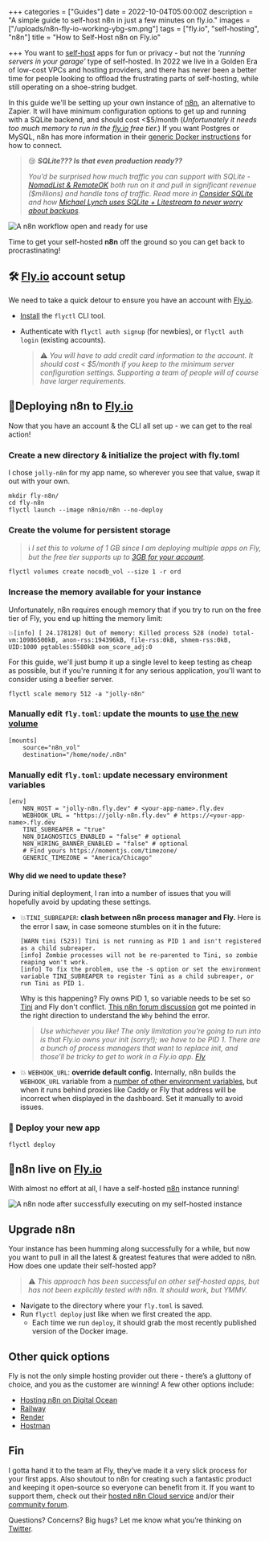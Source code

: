 +++
categories = ["Guides"]
date = 2022-10-04T05:00:00Z
description = "A simple guide to self-host n8n in just a few minutes on fly.io."
images = ["/uploads/n8n-fly-io-working-ybg-sm.png"]
tags = ["fly.io", "self-hosting", "n8n"]
title = "How to Self-Host n8n on Fly.io"

+++
You want to [self-host](https://www.reddit.com/r/selfhosted/) apps for fun or privacy - but not the _‘running servers in your garage’_ type of self-hosted. In 2022 we live in a Golden Era of low-cost VPCs and hosting providers, and there has never been a better time for people looking to offload the frustrating parts of self-hosting, while still operating on a shoe-string budget.

In this guide we'll be setting up your own instance of [n8n](https://n8n.io/), an alternative to Zapier. It will have minimum configuration options to get up and running with a SQLite backend, and should cost <$5/month (_Unfortunately it needs too much memory to run in the_ [_fly.io_](https://fly.io/pricing/) _free tier._) If you want Postgres or MySQL, n8n has more information in their [generic Docker instructions](https://docs.n8n.io/hosting/installation/docker/) for how to connect.

> 😢  **_SQLite??? Is that even production ready??_**
>
> _You’d be surprised how much traffic you can support with SQLite -_ [_NomadList & RemoteOK_](https://www.nocsdegree.com/pieter-levels-learn-coding/#what-technologies-does-pieter-levels-use) _both run on it and pull in significant revenue ($millions) and handle tons of traffic.  Read more in_ [_Consider SQLite_](https://blog.wesleyac.com/posts/consider-sqlite) _and how_ [_Michael Lynch uses SQLite + Litestream to never worry about backups_](https://mtlynch.io/litestream/)_._

![A n8n workflow open and ready for use](/uploads/n8n-fly-io-working-ybg-sm.png)

Time to get your self-hosted **n8n** off the ground so you can get back to procrastinating!

## 🛠️ [Fly.io](http://Fly.io) account setup

We need to take a quick detour to ensure you have an account with [Fly.io](http://Fly.io).

* [Install](https://fly.io/docs/getting-started/installing-flyctl/) the `flyctl` CLI tool.
* Authenticate with `flyctl auth signup` (for newbies), or `flyctl auth login` (existing accounts).

  > ⚠️ _You will have to add credit card information to the account. It should cost < $5/month if you keep to the minimum server configuration settings. Supporting a team of people will of course have larger requirements._

## 🤸Deploying n8n to [Fly.io](http://Fly.io)

Now that you have an account & the CLI all set up - we can get to the real action!

### Create a new directory & initialize the project with fly.toml

I chose `jolly-n8n` for my app name, so wherever you see that value, swap it out with your own.

    mkdir fly-n8n/
    cd fly-n8n
    flyctl launch --image n8nio/n8n --no-deploy

### Create the volume for persistent storage

> ℹ️ _I set this to volume of 1 GB since I am deploying multiple apps on Fly, but the free tier supports up to_ [_3GB for your account_](https://fly.io/docs/about/pricing/#free-allowances)_._

    flyctl volumes create nocodb_vol --size 1 -r ord

### Increase the memory available for your instance

Unfortunately, n8n requires enough memory that if you try to run on the free tier of Fly, you end up hitting the memory limit:

    💥[info] [ 24.178128] Out of memory: Killed process 528 (node) total-vm:10986500kB, anon-rss:194396kB, file-rss:0kB, shmem-rss:0kB, UID:1000 pgtables:5580kB oom_score_adj:0

For this guide, we'll just bump it up a single level to keep testing as cheap as possible, but if you're running it for any serious application, you'll want to consider using a beefier server.

    flyctl scale memory 512 -a "jolly-n8n"

### Manually edit `fly.toml`: update the mounts to [use the new volume](https://fly.io/docs/reference/configuration/#the-mounts-section)

    [mounts]
        source="n8n_vol"
        destination="/home/node/.n8n"

### Manually edit `fly.toml`: update necessary environment variables

    [env]
        N8N_HOST = "jolly-n8n.fly.dev" # <your-app-name>.fly.dev
        WEBHOOK_URL = "https://jolly-n8n.fly.dev" # https://<your-app-name>.fly.dev
        TINI_SUBREAPER = "true"
        N8N_DIAGNOSTICS_ENABLED = "false" # optional
        N8N_HIRING_BANNER_ENABLED = "false" # optional
        # Find yours https://momentjs.com/timezone/
        GENERIC_TIMEZONE = "America/Chicago"

#### Why did we need to update these?

During initial deployment, I ran into a number of issues that you will hopefully avoid by updating these settings.

* 💥`TINI_SUBREAPER`: **clash between n8n process manager and Fly.**
  Here is the error I saw, in case someone stumbles on it in the future:

      [WARN tini (523)] Tini is not running as PID 1 and isn't registered as a child subreaper.
      [info] Zombie processes will not be re-parented to Tini, so zombie reaping won't work.
      [info] To fix the problem, use the -s option or set the environment variable TINI_SUBREAPER to register Tini as a child subreaper, or run Tini as PID 1.

  Why is this happening? Fly owns PID 1, so variable needs to be set so [Tini](https://github.com/n8n-io/n8n/blob/e30c78febeac8bfcfbe5f1c4c13122594d8a518e/docker/images/n8n/Dockerfile#L25) and Fly don't conflict.
  [This n8n forum discussion](https://community.fly.io/t/kernel-panic-starting-init-in-a-nix-built-container-with-tini-as-init/6328/3) got me pointed in the right direction to understand the `Why` behind the error.

  > _Use whichever you like! The only limitation you’re going to run into is that Fly.io owns your init (sorry!); we have to be PID 1. There are a bunch of process managers that want to replace init, and those’ll be tricky to get to work in a Fly.io app._ [_Fly_](https://fly.io/docs/app-guides/multiple-processes/#there-are-so-many-other-process-managers)
* 💥 `WEBHOOK_URL`: **override default config.**
  Internally, n8n builds the `WEBHOOK_URL` variable from a [number of other environment variables](https://docs.n8n.io/hosting/configuration/#webhook-url), but when it runs behind proxies like Caddy or Fly that address will be incorrect when displayed in the dashboard. Set it manually to avoid issues.

### 🚀 Deploy your new app

    flyctl deploy

## 🌴n8n live on [Fly.io](http://Fly.io)

With almost no effort at all, I have a self-hosted [n8n](https://n8n.io) instance running!

![A n8n node after successfully executing on my self-hosted instance](/uploads/n8n-fly-io-functional-execution-ybg-sm.png)

## Upgrade n8n

Your instance has been humming along successfully for a while, but now you want to pull in all the latest & greatest features that were added to n8n. How does one update their self-hosted app?

> ⚠ _This approach has been successful on other self-hosted apps, but has not been explicitly tested with n8n. It should work, but YMMV._

* Navigate to the directory where your `fly.toml` is saved.
* Run `flyctl deploy` just like when we first created the app. 
  * Each time we run `deploy`, it should grab the most recently published version of the Docker image.

## Other quick options

Fly is not the only simple hosting provider out there - there’s a gluttony of choice, and you as the customer are winning! A few other options include:

* [Hosting n8n on Digital Ocean](https://docs.n8n.io/hosting/server-setups/digital-ocean/)
* [Railway](https://railway.app/)
* [Render](https://render.com/)
* [Hostman](https://hostman.com)

## Fin

I gotta hand it to the team at Fly, they’ve made it a very slick process for your first apps. Also shoutout to n8n for creating such a fantastic product and keeping it open-source so everyone can benefit from it. If you want to support them, check out their [hosted n8n Cloud service](https://n8n.io/cloud/) and/or their [community forum](https://community.n8n.io/).

Questions? Concerns? Big hugs? Let me know what you’re thinking on [Twitter](https://twitter.com/maybekq).